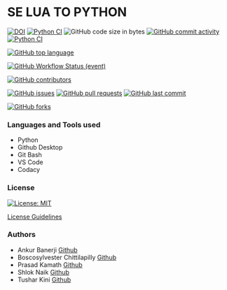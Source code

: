 # SE LUA TO PYTHON
[![DOI](https://zenodo.org/badge/531310181.svg)](https://zenodo.org/badge/latestdoi/531310181)
<a href = "https://github.com/boscosylvester-john/se_hw_LuaToPython/actions/workflows/tests.yaml">![Python CI](https://github.com/boscosylvester-john/se_hw_LuaToPython/actions/workflows/tests.yaml/badge.svg)</a>
![GitHub code size in bytes](https://img.shields.io/github/languages/code-size/boscosylvester-john/se_hw_LuaToPython)
[![GitHub commit activity](https://img.shields.io/github/commit-activity/m/boscosylvester-john/se_hw_LuaToPython?color=g)](https://github.com/boscosylvester-john/se_hw_LuaToPython/commits/main)
[![Python CI](https://github.com/boscosylvester-john/se_hw_LuaToPython/actions/workflows/tests.yaml/badge.svg)](https://github.com/boscosylvester-john/se_hw_LuaToPython/actions/workflows/tests.yaml?event=push)


[![GitHub top language](https://img.shields.io/github/languages/top/boscosylvester-john/se_hw_LuaToPython)](https://docs.python.org/3/)

[![GitHub Workflow Status (event)](https://img.shields.io/github/workflow/status/boscosylvester-john/se_hw_LuaToPython/Tests?event=push)](https://img.shields.io/github/workflow/status/boscosylvester-john/se_hw_LuaToPython/Tests?event=push)


[![GitHub contributors](https://img.shields.io/github/contributors/boscosylvester-john/se_hw_LuaToPython)](https://github.com/boscosylvester-john/se_hw_LuaToPython/graphs/contributors)

[![GitHub issues](https://img.shields.io/github/issues/boscosylvester-john/se_hw_LuaToPython)](https://github.com/boscosylvester-john/se_hw_LuaToPython/issues)
[![GitHub pull requests](https://img.shields.io/github/issues-pr/boscosylvester-john/se_hw_LuaToPython)](https://github.com/boscosylvester-john/se_hw_LuaToPython/pulls)
[![GitHub last commit](https://img.shields.io/github/last-commit/boscosylvester-john/se_hw_LuaToPython)](https://github.com/boscosylvester-john/se_hw_LuaToPython/commits/main)

[![GitHub forks](https://img.shields.io/github/forks/boscosylvester-john/se_hw_LuaToPython?style=social)](https://github.com/boscosylvester-john/se_hw_LuaToPython/network/members)

### Languages and Tools used
* Python
* Github Desktop
* Git Bash
* VS Code
* Codacy

### License
[![License: MIT](https://img.shields.io/badge/License-MIT-yellow.svg)](https://opensource.org/licenses/MIT)


[License Guidelines](https://github.com/boscosylvester-john/se_hw_LuaToPython/blob/main/LICENSE.md)

### Authors
* Ankur Banerji [Github](https://github.com/ankurbanerji3)
* Boscosylvester Chittilapilly [Github](https://github.com/boscosylvester-john)
* Prasad Kamath [Github](https://github.com/kamathprasad9)
* Shlok Naik [Github](https://github.com/shlokio)
* Tushar Kini [Github](https://github.com/tusharkini)